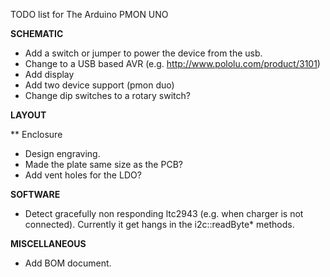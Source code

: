 TODO list for The Arduino PMON UNO

**SCHEMATIC**
* Add a switch or jumper to power the device from the usb.
* Change to a USB based AVR (e.g. http://www.pololu.com/product/3101)
* Add display
* Add two device support (pmon duo)
* Change dip switches to a rotary switch?

**LAYOUT**

** Enclosure
* Design engraving.
* Made the plate same size as the PCB?
* Add vent holes for the LDO?

**SOFTWARE**
* Detect gracefully non responding ltc2943 (e.g. when charger is not connected). Currently
  it get hangs in the i2c::readByte* methods.

**MISCELLANEOUS**
* Add BOM document.




